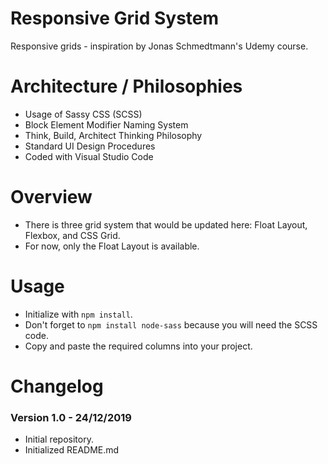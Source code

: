 # Responsive Grid System
Responsive grids - inspiration by Jonas Schmedtmann's Udemy course.

# Architecture / Philosophies
- Usage of Sassy CSS (SCSS)
- Block Element Modifier Naming System
- Think, Build, Architect Thinking Philosophy
- Standard UI Design Procedures
- Coded with Visual Studio Code

# Overview
- There is three grid system that would be updated here: Float Layout, Flexbox, and CSS Grid.
- For now, only the Float Layout is available.

# Usage
- Initialize with `npm install`.
- Don't forget to `npm install node-sass` because you will need the SCSS code.
- Copy and paste the required columns into your project.

# Changelog
### Version 1.0 - 24/12/2019
- Initial repository.
- Initialized README.md
